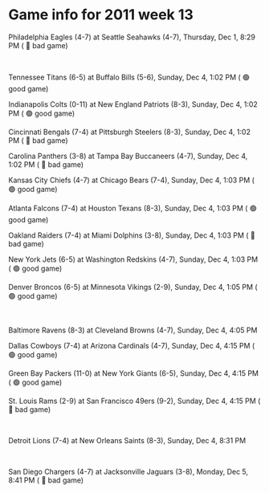 # Game info for 2011 week 13

Philadelphia Eagles (4-7) at Seattle Seahawks (4-7), Thursday, Dec 1, 8:29 PM (	:red_circle: bad game)


<br/>

Tennessee Titans (6-5) at Buffalo Bills (5-6), Sunday, Dec 4, 1:02 PM (	:green_circle: good game)

Indianapolis Colts (0-11) at New England Patriots (8-3), Sunday, Dec 4, 1:02 PM (	:green_circle: good game)

Cincinnati Bengals (7-4) at Pittsburgh Steelers (8-3), Sunday, Dec 4, 1:02 PM (	:red_circle: bad game)

Carolina Panthers (3-8) at Tampa Bay Buccaneers (4-7), Sunday, Dec 4, 1:02 PM (	:red_circle: bad game)

Kansas City Chiefs (4-7) at Chicago Bears (7-4), Sunday, Dec 4, 1:03 PM (	:green_circle: good game)

Atlanta Falcons (7-4) at Houston Texans (8-3), Sunday, Dec 4, 1:03 PM (	:green_circle: good game)

Oakland Raiders (7-4) at Miami Dolphins (3-8), Sunday, Dec 4, 1:03 PM (	:red_circle: bad game)

New York Jets (6-5) at Washington Redskins (4-7), Sunday, Dec 4, 1:03 PM (	:green_circle: good game)

Denver Broncos (6-5) at Minnesota Vikings (2-9), Sunday, Dec 4, 1:05 PM (	:green_circle: good game)


<br/>

Baltimore Ravens (8-3) at Cleveland Browns (4-7), Sunday, Dec 4, 4:05 PM

Dallas Cowboys (7-4) at Arizona Cardinals (4-7), Sunday, Dec 4, 4:15 PM (	:green_circle: good game)

Green Bay Packers (11-0) at New York Giants (6-5), Sunday, Dec 4, 4:15 PM (	:green_circle: good game)

St. Louis Rams (2-9) at San Francisco 49ers (9-2), Sunday, Dec 4, 4:15 PM (	:red_circle: bad game)


<br/>

Detroit Lions (7-4) at New Orleans Saints (8-3), Sunday, Dec 4, 8:31 PM


<br/>

San Diego Chargers (4-7) at Jacksonville Jaguars (3-8), Monday, Dec 5, 8:41 PM (	:red_circle: bad game)

